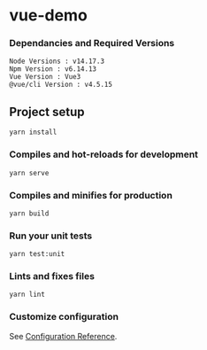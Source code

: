 # vue-demo

### Dependancies and Required Versions
```
Node Versions : v14.17.3
Npm Version : v6.14.13
Vue Version : Vue3
@vue/cli Version : v4.5.15

```

## Project setup
```
yarn install
```

### Compiles and hot-reloads for development
```
yarn serve
```

### Compiles and minifies for production
```
yarn build
```

### Run your unit tests
```
yarn test:unit
```

### Lints and fixes files
```
yarn lint
```

### Customize configuration
See [Configuration Reference](https://cli.vuejs.org/config/).
